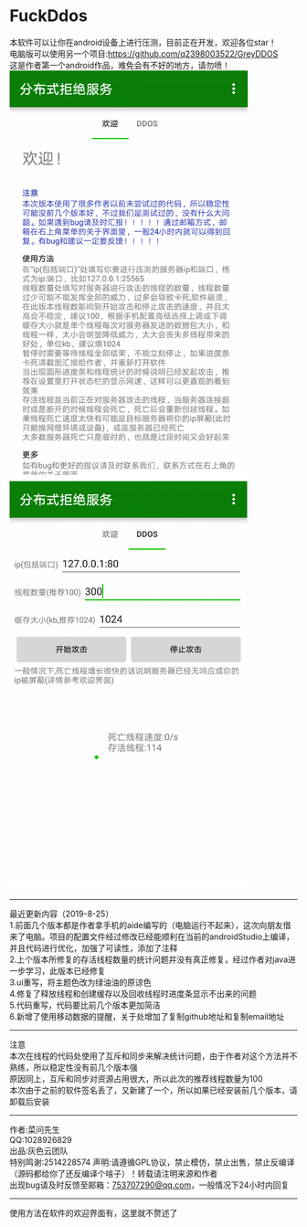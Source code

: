 FuckDdos
======  
本软件可以让你在android设备上进行压测，目前正在开发，欢迎各位star！   
电脑版可以使用另一个项目:https://github.com/q2398003522/GreyDDOS   
这是作者第一个android作品，难免会有不好的地方，请勿喷！   
![首页](https://github.com/greyCloudTeam/FuckDdos/blob/master/welcome.png)
![正在压测时...](https://github.com/greyCloudTeam/FuckDdos/blob/master/20180815-151325.png)

-------
最近更新内容（2019-8-25）   
1.前面几个版本都是作者拿手机的aide编写的（电脑运行不起来），这次向朋友借来了电脑。项目的配置文件经过修改已经能顺利在当前的androidStudio上编译，并且代码进行优化，加强了可读性，添加了注释   
2.上个版本所修复的存活线程数量的统计问题并没有真正修复，经过作者对java进一步学习，此版本已经修复   
3.ui重写，将主题色改为绿油油的原谅色   
4.修复了释放线程和创建缓存以及回收线程时进度条显示不出来的问题   
5.代码重写，代码要比前几个版本更加简洁   
6.新增了使用移动数据的提醒，关于处增加了复制github地址和复制email地址   

-------
注意   
本次在线程的代码处使用了互斥和同步来解决统计问题，由于作者对这个方法并不熟练，所以稳定性没有前几个版本强   
原因同上，互斥和同步对资源占用很大，所以此次的推荐线程数量为100   
本次由于之前的软件签名丢了，又新建了一个，所以如果已经安装前几个版本，请卸载后安装   

-------
作者:菜问先生  
QQ:1028926829  
出品:灰色云团队  
特别鸣谢:2514228574
声明:请遵循GPL协议，禁止模仿，禁止出售，禁止反编译（源码都给你了还反编译个啥子）！转载请注明来源和作者   
出现bug请及时反馈至邮箱：753707290@qq.com，一般情况下24小时内回复  

---------  
使用方法在软件的欢迎界面有，这里就不赘述了  
